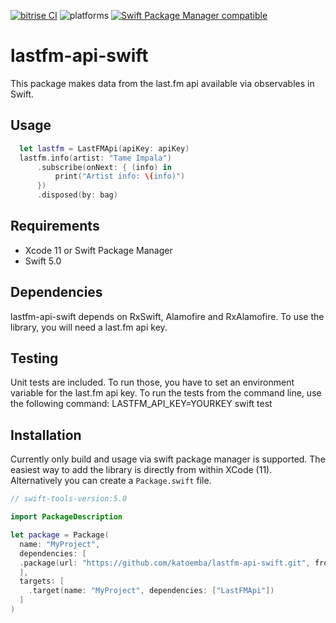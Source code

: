 [![bitrise CI](https://img.shields.io/bitrise/ec061cfdaf1d423d?token=zDQthUt8bAxUJo_SzmpS6w)](https://bitrise.io)
![platforms](https://img.shields.io/badge/platforms-iOS%20%7C%20macOS%20%7C%20tvOS%20%7C%20watchOS-lightgrey)
[![Swift Package Manager compatible](https://img.shields.io/badge/Swift%20Package%20Manager-compatible-brightgreen.svg)](https://github.com/apple/swift-package-manager)

# lastfm-api-swift

This package makes data from the last.fm api available via observables in Swift. 

## Usage

```swift
  let lastfm = LastFMApi(apiKey: apiKey)
  lastfm.info(artist: "Tame Impala")
      .subscribe(onNext: { (info) in
          print("Artist info: \(info)")
      })
      .disposed(by: bag)
```

## Requirements

* Xcode 11 or Swift Package Manager
* Swift 5.0

## Dependencies

lastfm-api-swift depends on RxSwift, Alamofire and RxAlamofire. To use the library, you will need a last.fm api key.

## Testing

Unit tests are included. To run those, you have to set an environment variable for the last.fm api key. To run the tests from the command line, use the following command:
LASTFM_API_KEY=YOURKEY swift test

## Installation

Currently only build and usage via swift package manager is supported. The easiest way to add the library is directly from within XCode (11). Alternatively you can create a `Package.swift` file. 

```swift
// swift-tools-version:5.0

import PackageDescription

let package = Package(
  name: "MyProject",
  dependencies: [
  .package(url: "https://github.com/katoemba/lastfm-api-swift.git", from: "0.0.1")
  ],
  targets: [
    .target(name: "MyProject", dependencies: ["LastFMApi"])
  ]
)
```

